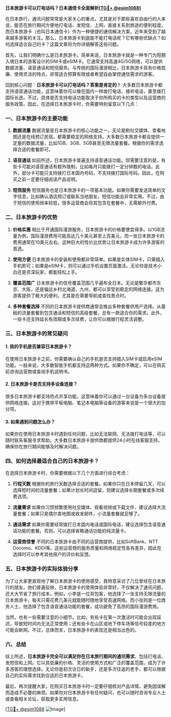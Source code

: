 **日本旅游卡可以打电话吗？日本通信卡全面解析[[TG💪+ @esim1088](https://t.me/s/esim1088)]**

在日本旅行，通讯问题常常是大家关心的重点。尤其是对于那些喜欢自由行的人来说，能否在旅行期间方便地打电话、发短信、上网，直接关系到旅途的便利程度。而日本旅游卡（也叫日本通信卡）作为一种便捷的通信解决方案，近年来受到了越来越多游客的关注。那么，日本旅游卡到底能不能打电话呢？它有哪些优缺点？如何选择适合自己的卡？这篇文章将为你详细解答这些问题。

首先，让我们明确什么是日本旅游卡。简单来说，日本旅游卡就是一种专门为短期入境日本的游客设计的SIM卡或eSIM卡。它通常支持高速4G/5G网络，可以提供数据流量、语音通话和短信服务。与传统的国际漫游相比，日本旅游卡具有价格低廉、使用灵活的特点，非常适合预算有限或者希望自由掌控通信需求的游客。

回到核心问题：**日本旅游卡可以打电话吗？答案是肯定的！** 大多数日本旅游卡都支持语音通话功能，这意味着你可以像在国内一样拨打电话、接听电话，甚至拨打国际长途。不过，具体是否支持电话功能取决于你所购买的卡的类型以及运营商的服务政策。因此，在选择日本旅游卡时，你需要特别留意以下几点：

### **一、日本旅游卡的主要功能**

1. **数据流量**
   数据流量是日本旅游卡的核心功能之一。无论是刷社交媒体、查看地图还是在线预订民宿，都需要稳定的网络支持。大多数日本旅游卡都会提供一定量的数据流量，比如1GB、3GB、5GB甚至无限流量套餐。根据你的需求选择合适的套餐即可。

2. **语音通话**
   如前所述，日本旅游卡普遍支持语音通话功能。但需要注意的是，有些卡可能对语音通话有额外限制，比如每月只能拨打一定分钟数的电话。此外，部分卡可能只支持拨打日本国内号码，不支持拨打国际号码。因此，在购买之前一定要仔细阅读产品说明。

3. **短信服务**
   短信服务也是日本旅游卡的一项基本功能。如果你需要发送简单的文字信息，比如确认酒店预订或联系当地朋友，短信功能会非常实用。不过，由于短信的使用频率较低，很多运营商会将其包含在套餐中，无需额外付费。

### **二、日本旅游卡的优势**

1. **价格实惠**
   相比于开通国际漫游服务，日本旅游卡的价格要便宜得多。以1GB流量为例，国际漫游费用可能高达几十美元甚至上百美元，而一张日本旅游卡的费用通常在10美元左右。这种巨大的性价比优势让日本旅游卡成为许多游客的首选。

2. **使用方便**
   日本旅游卡的安装和使用都非常简单。如果是实体SIM卡，只需插入手机即可；如果是eSIM卡，则可以通过手机设置页面激活。无论你是技术小白还是资深玩家，都能轻松上手。

3. **覆盖范围广**
   日本旅游卡的信号覆盖范围几乎遍布全日本。无论是繁华都市东京、大阪，还是偏远乡村北海道、九州，都可以享受到稳定的网络连接。这为游客提供了极大的便利，尤其是在需要导航或查找景点时。

4. **多种套餐选择**
   不同的日本旅游卡提供商通常会推出多种套餐供用户选择。从基础的流量套餐到包含通话和短信的高级套餐，总有一款适合你的需求。此外，一些卡还支持延长有效期或多次续费，让你可以根据行程灵活调整。

### **三、日本旅游卡的常见疑问**

#### **1. 我的手机是否兼容日本旅游卡？**
   在使用日本旅游卡之前，你需要确认自己的手机是否支持插入SIM卡或启用eSIM功能。一般来说，大多数智能手机都支持这两种方式。如果你不确定，可以在购买前咨询运营商或查阅手机说明书。

#### **2. 日本旅游卡是否支持多设备连接？**
   很多日本旅游卡都支持热点共享功能，这意味着你可以通过一台设备为多台设备提供网络连接。这对于携带平板电脑、笔记本电脑等设备的游客来说是一个很大的加分项。

#### **3. 如果遇到问题怎么办？**
   如果你在使用日本旅游卡时遇到任何问题，比如无法联网、无法拨打电话等，可以随时联系客服寻求帮助。大多数日本旅游卡提供商都提供24小时在线客服支持，确保你在旅行期间能够及时解决问题。

### **四、如何选择最适合自己的日本旅游卡？**

在选择日本旅游卡时，你需要根据以下几个方面进行综合考虑：

1. **行程天数**
   根据你的旅行天数选择合适的套餐。如果你只在日本停留几天，可以选择短时间的流量套餐；如果计划长时间逗留，则建议选择长期套餐或多次续费选项。

2. **流量需求**
   如果你习惯频繁使用社交媒体、观看视频或下载文件，建议选择大流量套餐；如果只是偶尔查地图或收发邮件，小流量套餐就足够了。

3. **通话需求**
   如果你需要经常拨打日本国内电话或国际电话，建议选择包含语音通话功能的套餐。否则，可以选择省略通话功能的纯流量卡。

4. **运营商信誉**
   不同的日本旅游卡由不同的运营商提供，比如SoftBank、NTT Docomo、KDDI等。这些运营商的服务质量和网络稳定性各有差异，因此在选择时可以参考其他用户的评价和反馈。

### **五、日本旅游卡的实际体验分享**

为了让大家更直观地了解日本旅游卡的使用感受，我特意采访了几位曾经在日本旅行的朋友。他们普遍反映，日本旅游卡的使用体验非常好，不仅解决了通讯问题，还大大节省了旅行成本。例如，小李是一位背包客，他选择了一张支持无限流量的日本旅游卡，每天只需花费几美元就能随时随地享受高速网络。而小张则是一位商务人士，他选择了包含语音通话功能的套餐，成功避免了高昂的国际漫游费用。

当然，也有一些需要注意的小细节。比如，有些卡在第一次激活时可能会出现延迟，导致短时间内无法正常使用；还有些卡在山区或地下停车场等信号较差的地方可能会断网。不过，总体而言，日本旅游卡的表现还是相当出色的。

### **六、总结**

综上所述，**日本旅游卡完全可以满足你在日本旅行期间的通讯需求**，包括打电话、发短信和上网。它以其低廉的价格、灵活的使用方式和广泛的覆盖范围，成为了许多游客的理想选择。无论你是初次访日的新手，还是多次往返的老手，都可以根据自己的实际需求找到合适的日本旅游卡。

最后，再次提醒大家，在购买日本旅游卡时一定要仔细核对产品详情，避免因误解而造成不必要的麻烦。如果你对日本旅游卡有任何疑问，也可以随时咨询专业人士或查看相关论坛，获取更多实用信息。

[[TG💪+ @esim1088](https://t.me/s/esim1088) ![Image](https://i.postimg.cc/4NQfJmqS/Snipaste-2025-05-13-00-14-12.png)]